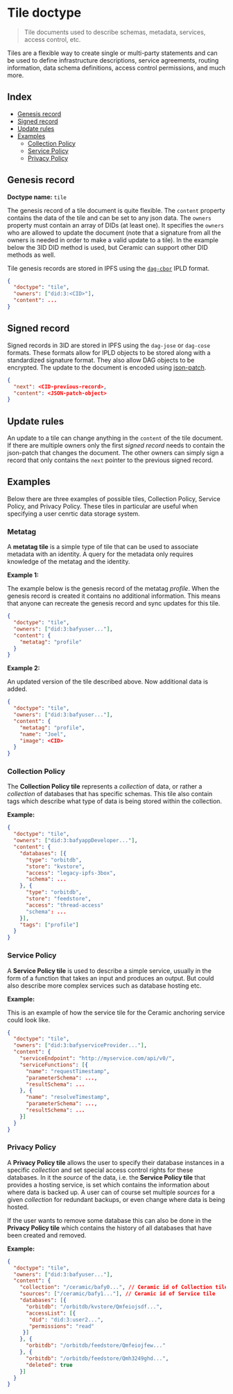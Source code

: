 # Tile doctype

> Tile documents used to describe schemas, metadata, services, access control, etc.

Tiles are a flexible way to create single or multi-party statements and can be used to define infrastructure descriptions, service agreements, routing information, data schema definitions, access control permissions, and much more.

## Index

- [Genesis record](#genesis-record)
- [Signed record](#signed-record)
- [Update rules](#update-rules)
- [Examples](#examples)
    - [Collection Policy](#collection-policy)
    - [Service Policy](#service-policy)
    - [Privacy Policy](#privacy-policy)

## Genesis record

**Doctype name:** `tile`

The genesis record of a tile document is quite flexible. The `content` property contains the data of the tile and can be set to any json data. The `owners` property must contain an array of DIDs (at least one). It specifies the `owners` who are allowed to update the document (note that a signature from all the owners is needed in order to make a valid update to a tile). In the example below the 3ID DID method is used, but Ceramic can support other DID methods as well.

Tile genesis records are stored in IPFS using the [`dag-cbor`](https://github.com/ipld/js-ipld-dag-cbor/) IPLD format.

```JSON
{
  "doctype": "tile",
  "owners": ["did:3:<CID>"],
  "content": ...
}
```

## Signed record

Signed records in 3ID are stored in IPFS using the `dag-jose` or `dag-cose` formats. These formats allow for IPLD objects to be stored along with a standardized signature format. They also allow DAG objects to be encrypted. The update to the document is encoded using [json-patch](https://github.com/Starcounter-Jack/JSON-Patch).

```JSON
{
  "next": <CID-previous-record>,
  "content": <JSON-patch-object>
}
```

## Update rules

An update to a tile can change anything in the `content` of the tile document. If there are multiple owners only the first *signed record* needs to contain the json-patch that changes the document. The other owners can simply sign a record that only contains the `next` pointer to the previous signed record.

## Examples

Below there are three examples of possible tiles, Collection Policy, Service Policy, and Privacy Policy. These tiles in particular are useful when specifying a user cenrtic data storage system.

### Metatag
A **metatag tile** is a simple type of tile that can be used to associate metadata with an identity. A query for the metadata only requires knowledge of the metatag and the identity. 

**Example 1:**

The example below is the genesis record of the metatag *profile*. When the genesis record is created it contains no additional information. This means that anyone can recreate the genesis record and sync updates for this tile.

```JSON
{
  "doctype": "tile",
  "owners": ["did:3:bafyuser..."],
  "content": {
    "metatag": "profile"
  }
}
```

**Example 2:**

An updated version of the tile described above. Now additional data is added.

```JSON
{
  "doctype": "tile",
  "owners": ["did:3:bafyuser..."],
  "content": {
    "metatag": "profile",
    "name": "Joel",
    "image": <CID>
  }
}
```


### Collection Policy

The **Collection Policy tile** represents a *collection* of data, or rather a *collection* of databases that has specific schemas. This tile also contain tags which describe what type of data is being stored within the collection.

**Example:**

```JSON
{
  "doctype": "tile",
  "owners": ["did:3:bafyappDeveloper..."],
  "content": {
    "databases": [{
      "type": "orbitdb",
      "store": "kvstore",
      "access": "legacy-ipfs-3box",
      "schema": ...
    }, {
      "type": "orbitdb",
      "store": "feedstore",
      "access": "thread-access"
      "schema": ...
    }],
    "tags": ["profile"]
  }
}
```

### Service Policy

A **Service Policy tile** is used to describe a simple service, usually in the form of a function that takes an input and produces an output. But could also describe more complex services such as database hosting etc.

**Example:**

This is an example of how the service tile for the Ceramic anchoring service could look like.

```JSON
{
  "doctype": "tile",
  "owners": ["did:3:bafyserviceProvider..."],
  "content": {
    "serviceEndpoint": "http://myservice.com/api/v0/",
    "serviceFunctions": [{
      "name": "requestTimestamp",
      "parameterSchema": ...,
      "resultSchema": ...
    }, {
      "name": "resolveTimestamp",
      "parameterSchema": ...,
      "resultSchema": ...
    }]
  }
}
```

### Privacy Policy

A **Privacy Policy tile** allows the user to specify their database instances in a specific *collection* and set special access control rights for these databases. In it the *source* of the data, i.e. the **Service Policy tile** that provides a hosting service, is set which contains the information about where data is backed up. A user can of course set multiple *sources* for a given *collection* for redundant backups, or even change where data is being hosted.

If the user wants to remove some database this can also be done in the **Privacy Policy tile** which contains the history of all databases that have been created and removed.

**Example:**

```JSON
{
  "doctype": "tile",
  "owners": ["did:3:bafyuser..."],
  "content": {
    "collection": "/ceramic/bafy0...", // Ceramic id of Collection tile
    "sources": ["/ceramic/bafy1..."], // Ceramic id of Service tile
    "databases": [{
      "orbitdb": "/orbitdb/kvstore/Qmfeiojsdf...",
      "accessList": [{
       "did": "did:3:user2...",
       "permissions": "read"
     }]
    }, {
      "orbitdb": "/orbitdb/feedstore/Qmfeiojfew..."
    }, {
      "orbitdb": "/orbitdb/feedstore/Qmh3249ghd...",
      "deleted": true
    }]
  }
}
```
